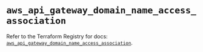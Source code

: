 # `aws_api_gateway_domain_name_access_association`

Refer to the Terraform Registry for docs: [`aws_api_gateway_domain_name_access_association`](https://registry.terraform.io/providers/hashicorp/aws/5.94.0/docs/resources/api_gateway_domain_name_access_association).
